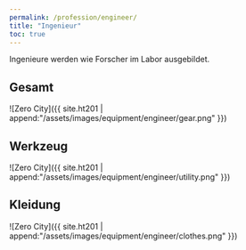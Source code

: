 ```yaml
---
permalink: /profession/engineer/
title: "Ingenieur"
toc: true
---
```


Ingenieure werden wie Forscher im Labor ausgebildet.

## Gesamt

![Zero City]({{ site.ht201 | append:"/assets/images/equipment/engineer/gear.png" }})

## Werkzeug

![Zero City]({{ site.ht201 | append:"/assets/images/equipment/engineer/utility.png" }})

## Kleidung

![Zero City]({{ site.ht201 | append:"/assets/images/equipment/engineer/clothes.png" }})

